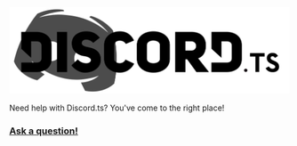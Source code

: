 <div align="center">
<img src="https://github.com/discordts/graphics/raw/master/full-logo.png" width="650" height="auto"/>
</div>

Need help with Discord.ts? You've come to the right place!<br>
### [Ask a question!](https://github.com/discordts/help/issues/new)


